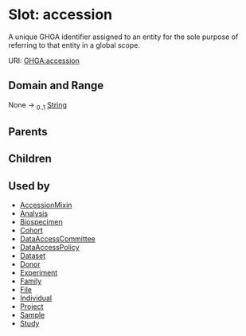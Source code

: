 
# Slot: accession


A unique GHGA identifier assigned to an entity for the sole purpose of referring to that entity in a global scope.

URI: [GHGA:accession](https://w3id.org/GHGA/accession)


## Domain and Range

None &#8594;  <sub>0..1</sub> [String](types/String.md)

## Parents


## Children


## Used by

 * [AccessionMixin](AccessionMixin.md)
 * [Analysis](Analysis.md)
 * [Biospecimen](Biospecimen.md)
 * [Cohort](Cohort.md)
 * [DataAccessCommittee](DataAccessCommittee.md)
 * [DataAccessPolicy](DataAccessPolicy.md)
 * [Dataset](Dataset.md)
 * [Donor](Donor.md)
 * [Experiment](Experiment.md)
 * [Family](Family.md)
 * [File](File.md)
 * [Individual](Individual.md)
 * [Project](Project.md)
 * [Sample](Sample.md)
 * [Study](Study.md)
